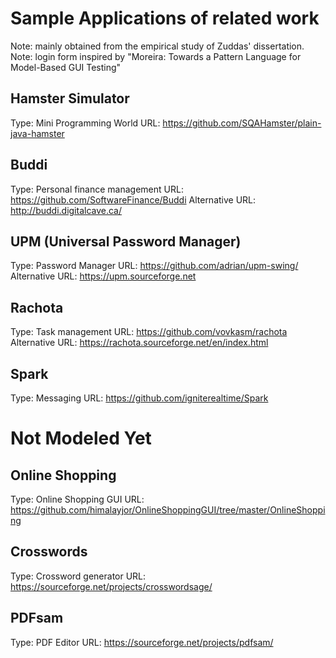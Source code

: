 # Sample Applications of related work

Note: mainly obtained from the empirical study of Zuddas' dissertation.
Note: login form inspired by "Moreira: Towards a Pattern Language for Model-Based GUI Testing"

## Hamster Simulator

Type: Mini Programming World
URL: https://github.com/SQAHamster/plain-java-hamster

## Buddi

Type: Personal finance management
URL: https://github.com/SoftwareFinance/Buddi
Alternative URL: http://buddi.digitalcave.ca/

## UPM (Universal Password Manager)

Type: Password Manager
URL: https://github.com/adrian/upm-swing/
Alternative URL: https://upm.sourceforge.net

## Rachota

Type: Task management
URL: https://github.com/vovkasm/rachota
Alternative URL: https://rachota.sourceforge.net/en/index.html

## Spark

Type: Messaging
URL: https://github.com/igniterealtime/Spark

# Not Modeled Yet

## Online Shopping

Type: Online Shopping GUI
URL: https://github.com/himalayjor/OnlineShoppingGUI/tree/master/OnlineShopping

## Crosswords

Type: Crossword generator
URL: https://sourceforge.net/projects/crosswordsage/

## PDFsam

Type: PDF Editor
URL: https://sourceforge.net/projects/pdfsam/
